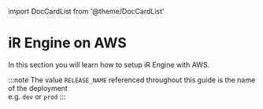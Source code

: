 import DocCardList from '@theme/DocCardList'

# iR Engine on AWS
In this section you will learn how to setup iR Engine with AWS.

:::note
The value `RELEASE_NAME` referenced throughout this guide is the name of the deployment  
e.g. `dev` or `prod`
:::

<DocCardList />

